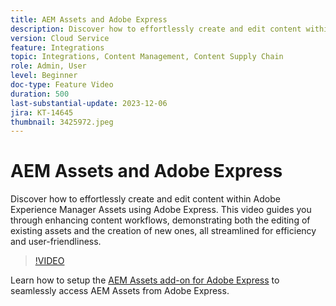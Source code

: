 ```yaml
---
title: AEM Assets and Adobe Express
description: Discover how to effortlessly create and edit content within AEM Assets using Adobe Express.
version: Cloud Service
feature: Integrations
topic: Integrations, Content Management, Content Supply Chain
role: Admin, User
level: Beginner
doc-type: Feature Video
duration: 500
last-substantial-update: 2023-12-06
jira: KT-14645
thumbnail: 3425972.jpeg
---
```


# AEM Assets and Adobe Express

Discover how to effortlessly create and edit content within Adobe Experience Manager Assets using Adobe Express. This video guides you through enhancing content workflows, demonstrating both the editing of existing assets and the creation of new ones, all streamlined for efficiency and user-friendliness.

>[!VIDEO](https://video.tv.adobe.com/v/3425972/?learn=on)

Learn how to setup the [AEM Assets add-on for Adobe Express](./adobe-express-aem-assets-add-on.md) to seamlessly access AEM Assets from Adobe Express.